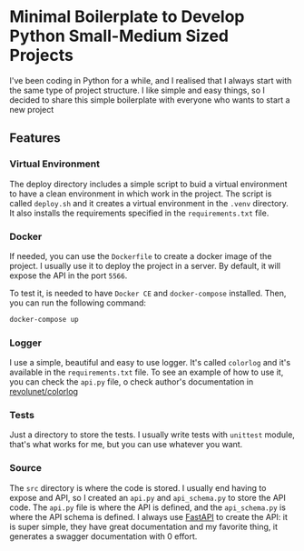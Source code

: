 # Minimal Boilerplate to Develop Python Small-Medium Sized Projects

I've been coding in Python for a while, and I realised that I always start with the same type of project structure. I like simple and easy things, so I decided to share this simple boilerplate with everyone who wants to start a new project

## Features

### Virtual Environment

The deploy directory includes a simple script to buid a virtual environment to have a clean environment in which work in the project. The script is called `deploy.sh` and it creates a virtual environment in the `.venv` directory. It also installs the requirements specified in the `requirements.txt` file.

### Docker

If needed, you can use the `Dockerfile` to create a docker image of the project. I usually use it to deploy the project in a server. By default, it will expose the API in the port `5566`.

To test it, is needed to have `Docker CE` and `docker-compose` installed. Then, you can run the following command:

```bash
docker-compose up
```

### Logger

I use a simple, beautiful and easy to use logger. It's called `colorlog` and it's available in the `requirements.txt` file. To see an example of how to use it, you can check the `api.py` file, o check author's documentation in [revolunet/colorlog](https://github.com/revolunet/colorlog)

### Tests

Just a directory to store the tests. I usually write tests with `unittest` module, that's what works for me, but you can use whatever you want.

### Source

The `src` directory is where the code is stored. I usually end having to expose and API, so I created an `api.py` and `api_schema.py` to store the API code. The `api.py` file is where the API is defined, and the `api_schema.py` is where the API schema is defined. I always use [FastAPI](https://fastapi.tiangolo.com/) to create the API: it is super simple, they have great documentation and my favorite thing, it generates a swagger documentation with 0 effort.

